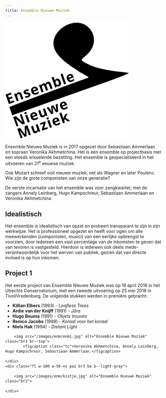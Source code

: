 ```yaml
---
title: Ensemble Nieuwe Muziek
---
```



<img src="/images/enm/Logo_ENM_final_no_margin.svg" alt="Ensemble Nieuwe Muziek" class="fr w-third w-50-ns mv2 mh2-ns ml-auto">

Ensemble Nieuwe Muziek is in 2017 opgezet door Sebastiaan Ammerlaan en sopraan Veronika Akhmetchina. Het is een ensemble op projectbasis met een steeds wisselende bezetting. Het ensemble is gespecialiseerd in het uitvoeren van 21<sup>e</sup> eeuwse muziek.

Ook Mozart schreef ooit nieuwe muziek, net als Wagner en later Poulenc. Wie zijn de grote componisten van onze generatie?

De eerste incarnatie van het ensemble was voor zangkwartet, met de zangers Annely Leinberg, Hugo Kampschreur, Sebastiaan Ammerlaan en Veronika Akhmetchina. 

## Idealistisch

Het ensemble is idealistisch van opzet en probeert transparant te zijn in zijn werkwijze. Het is professioneel opgezet en heeft voor ogen om alle meewerkenden (componisten, musici) van een eerlijke opbrengst te voorzien, door iedereen een vast percentage van de inkomsten te geven dat van tevoren is vastgesteld. Hierdoor is iedereen ook deels mede-verantwoordelijk voor het werven van publiek, gezien dat van directe invloed is op hun inkomen.

## Project 1

Het eerste project van Ensemble Nieuwe Muziek was op 16 april 2018 in het Utrechts Conservatorium, met een tweede uitvoering op 25 mei 2018 in TivoliVredenburg. De volgende stukken werden in première gebracht:

* **Killian Elbers** (1993) - *Leafless Trees*
* **Ardie van der Knijff** (1991) - *Jûra*
* **Hugo Bouma** (1991) - *Objets trouvés*
* **Remco Jacobs** (1989) - *Koraal voor het koraal*
* **Niels Hak** (1994)  - *Distant Light*

<div class="mw9 center ph3-ns">
  <div class="cf ph2-ns">
    <div class="fl w-100 w-50-ns pa2 br3 ba b--light-gray">
      
		<img src="/images/enm/enm1.jpg" alt="Ensemble Nieuwe Muziek" class="br3 br--top">
			<figcaption class="tc">Veronika Akhmetchina, Annely Leinberg, Hugo Kampschreur, Sebastiaan Ammerlaan.</figcaption>
      
    </div>
    <div class="fl w-100 w-50-ns pa2 br3 ba b--light-gray">
      
		<img src="/images/enm/kistje.jpg" alt="Ensemble Nieuwe Muziek" class="br3">

    </div>
  </div>
</div>
